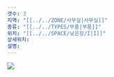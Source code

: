```yaml
---
갯수: 3
지역: "[[../../ZONE/사무실|사무실]]"
종류: "[[../../TYPES/부품|부품]]"
위치: "[[../../SPACE/낮은장/I|I]]"
상세위치: 
설명:
---
```

![](http://192.168.50.22/images/240608_IMG_0235.jpg)
